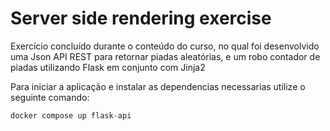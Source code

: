 # Server side rendering exercise

Exercício concluído durante o conteúdo do curso, no qual foi desenvolvido uma Json API REST para retornar
piadas aleatórias, e um robo contador de piadas utilizando Flask em conjunto com Jinja2

Para iniciar a aplicação e instalar as dependencias necessarias utilize o seguinte comando:
```py
docker compose up flask-api
```